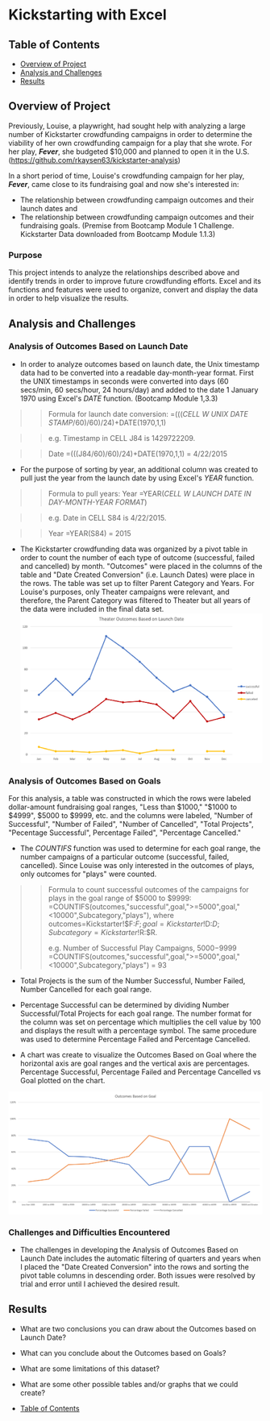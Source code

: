 # Kickstarting with Excel

## Table of Contents
* [Overview of Project](https://github.com/rkaysen63/Kickstarter-Challenge/blob/main/README.md#overview-of-project)
* [Analysis and Challenges](https://github.com/rkaysen63/Kickstarter-Challenge/blob/main/README.md#analysis-and-challenges)
* [Results](https://github.com/rkaysen63/Kickstarter-Challenge/blob/main/README.md#results)

## Overview of Project

Previously, Louise, a playwright, had sought help with analyzing a large number of Kickstarter crowdfunding campaigns in order to determine the viability of her own crowdfunding campaign for a play that she wrote.  For her play, ***Fever***, she budgeted $10,000 and planned to open it in the U.S.  (https://github.com/rkaysen63/kickstarter-analysis)

In a short period of time, Louise's crowdfunding campaign for her play, ***Fever***, came close to its fundraising  goal and now she's interested in: 
* The relationship between crowdfunding campaign outcomes and their launch dates and 
* The relationship between crowdfunding campaign outcomes and their fundraising goals. (Premise from Bootcamp Module 1 Challenge.  Kickstarter Data downloaded from Bootcamp Module 1.1.3)

### Purpose

This project intends to analyze the relationships described above and identify trends in order to improve future crowdfunding efforts.  Excel and its functions and features were used to organize, convert and display the data in order to help visualize the results.  


## Analysis and Challenges

### Analysis of Outcomes Based on Launch Date

* In order to analyze outcomes based on launch date, the Unix timestamp data had to be converted into a readable day-month-year format.  First the UNIX timestamps in seconds were converted into days (60 secs/min, 60 secs/hour, 24 hours/day) and added to the date 1 January 1970 using Excel's *DATE* function.  (Bootcamp Module 1,3.3)

> >Formula for launch date conversion:  =(((*CELL W UNIX DATE STAMP*/60)/60)/24)+DATE(1970,1,1)

> >e.g. Timestamp in CELL J84 is 1429722209. 

> >Date =(((J84/60)/60)/24)+DATE(1970,1,1) = 4/22/2015

* For the purpose of sorting by year, an additional column was created to pull just the year from the launch date by using Excel's *YEAR* function.

> >Formula to pull years:  Year =YEAR(*CELL W LAUNCH DATE IN DAY-MONTH-YEAR FORMAT*)

> >e.g.  Date in CELL S84 is 4/22/2015.

> >Year =YEAR(S84) = 2015

* The Kickstarter crowdfunding data was organized by a pivot table in order to count the number of each type of outcome (successful, failed and cancelled) by month.  "Outcomes" were placed in the columns of the table and "Date Created Conversion" (i.e. Launch Dates) were place in the rows.  The table was set up to filter Parent Category and Years.  For Louise's purposes, only Theater campaigns were relevant, and therefore, the Parent Category was filtered to Theater but all years of the data were included in the final data set. ![alt text](Resources/Theater_Outcomes_vs_Launch.png)

### Analysis of Outcomes Based on Goals

For this analysis, a table was constructed in which the rows were labeled dollar-amount fundraising goal ranges, "Less than $1000," "$1000 to $4999", $5000 to $9999, etc. and the columns were labeled, "Number of Successful", "Number of Failed", "Number of Cancelled", "Total Projects", "Pecentage Successful", Percentage Failed", "Percentage Cancelled." 

* The *COUNTIFS* function was used to determine for each goal range, the number campaigns of a particular outcome (successful, failed, cancelled).  Since Louise was only interested in the outcomes of plays, only outcomes for "plays" were counted.

> >Formula to count successful outcomes of the campaigns for plays in the goal range of $5000 to $9999: =COUNTIFS(outcomes,"successful",goal,">=5000",goal,"<10000",Subcategory,"plays"), where outcomes=Kickstarter!$F:$F; goal=Kickstarter!$D:$D; Subcategory=Kickstarter!$R:$R.
> >
> >e.g.  Number of Successful Play Campaigns, $5000-$9999 =COUNTIFS(outcomes,"successful",goal,">=5000",goal,"<10000",Subcategory,"plays") = 93
> >
* Total Projects is the sum of the Number Successful, Number Failed, Number Cancelled for each goal range.

* Percentage Successful can be determined by dividing Number Successful/Total Projects for each goal range.  The number format for the column was set on percentage which multiplies the cell value by 100 and displays the result with a percentage symbol.  The same procedure was used to determine Percentage Failed and Percentage Cancelled. 
* A chart was create to visualize the Outcomes Based on Goal where the horizontal axis are goal ranges and the vertical axis are percentages.  Percentage Successful, Percentage Failed and Percentage Cancelled vs Goal plotted on the chart.   

![alt text](Resources/Outcomes_vs_Goals.png)


### Challenges and Difficulties Encountered

* The challenges in developing the Analysis of Outcomes Based on Launch Date includes the automatic filtering of quarters and years when I placed the "Date Created Conversion" into the rows and sorting the pivot table columns in descending order.  Both issues were resolved by trial and error until I achieved the desired result.  

## Results

- What are two conclusions you can draw about the Outcomes based on Launch Date?

- What can you conclude about the Outcomes based on Goals?

- What are some limitations of this dataset?

- What are some other possible tables and/or graphs that we could create?

* [Table of Contents](https://github.com/rkaysen63/Kickstarter-Challenge/blob/main/README.md#table-of-contents)
